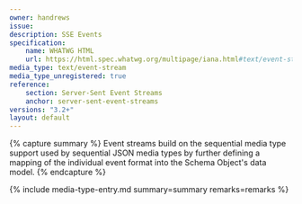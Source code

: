 ```yaml
---
owner: handrews
issue:
description: SSE Events
specification:
    name: WHATWG HTML
    url: https://html.spec.whatwg.org/multipage/iana.html#text/event-stream
media_type: text/event-stream
media_type_unregistered: true
reference:
    section: Server-Sent Event Streams
    anchor: server-sent-event-streams
versions: "3.2+"
layout: default
---
```


{% capture summary %}
Event streams build on the sequential media type support used by sequential JSON media types by further defining a mapping of the individual event format into the Schema Object's data model.
{% endcapture %}

{% include media-type-entry.md summary=summary remarks=remarks %}  
